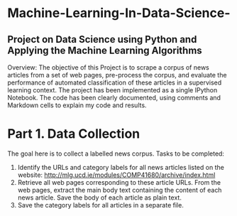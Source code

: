 # Machine-Learning-In-Data-Science-
## Project on Data Science using Python and Applying the Machine Learning Algorithms 

Overview: 
The objective of this Project is to scrape a corpus of news articles from a set of web pages, pre-process the corpus, and evaluate the performance of automated classification of these articles in a supervised learning context. The project has been implemented as a single IPython Notebook. The code has been clearly documented, using comments and Markdown cells to explain my code and results.

# Part 1. Data Collection 
  
 The goal here is to collect a labelled news corpus. Tasks to be completed: 
  1. Identify the URLs and category labels for all news articles listed on the website:                  http://mlg.ucd.ie/modules/COMP41680/archive/index.html 
  2. Retrieve all web pages corresponding to these article URLs. From the web pages, extract the main body text containing the content of     each news article. Save the body of each article as plain text. 
  3. Save the category labels for all articles in a separate file. 

